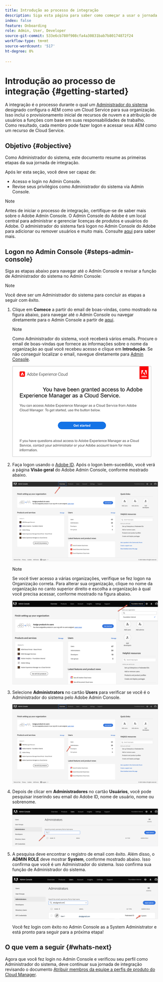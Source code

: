 ```yaml
---
title: Introdução ao processo de integração
description: Siga esta página para saber como começar a usar o jornada de integração
index: false
feature: Onboarding
role: Admin, User, Developer
source-git-commit: 533e6cb780f908cfa4a30831bab7b80174872f24
workflow-type: tm+mt
source-wordcount: '517'
ht-degree: 0%

---
```


# Introdução ao processo de integração {#getting-started}

A integração é o processo durante o qual um [Administrador do sistema](https://experienceleague.adobe.com/docs/experience-manager-cloud-service/onboarding/onboarding-concepts/system-administrator.html?lang=en) designado configura o AEM como um Cloud Service para sua organização. Isso inclui o provisionamento inicial de recursos de nuvem e a atribuição de usuários a funções com base em suas responsabilidades de trabalho. Como resultado, cada membro pode fazer logon e acessar seus AEM como um recurso de Cloud Service.

## Objetivo {#objective}

Como Administrador do sistema, este documento resume as primeiras etapas da sua jornada de integração.

Após ler esta seção, você deve ser capaz de:

* Acesso e login no Admin Console.
* Revise seus privilégios como Administrador do sistema via Admin Console.

>[!NOTE]
>Antes de iniciar o processo de integração, certifique-se de saber mais sobre o Adobe Admin Console. O Admin Console do Adobe é um local central para administrar e gerenciar licenças de produtos e usuários do Adobe. O administrador do sistema fará logon no Admin Console do Adobe para adicionar ou remover usuários e muito mais. Consulte [aqui](https://experienceleague.adobe.com/docs/experience-manager-cloud-service/onboarding/onboarding-concepts/admin-console.html?lang=en) para saber mais.


## Logon no Admin Console {#steps-admin-console}

Siga as etapas abaixo para navegar até o Admin Console e revisar a função de Administrador do sistema no Admin Console:

>[!NOTE]
>Você deve ser um Administrador do sistema para concluir as etapas a seguir com êxito.

1. Clique em **Comece** a partir do email de boas-vindas, como mostrado na figura abaixo, para navegar até o Admin Console ou navegar diretamente para o Admin Console a partir de [aqui](https://adminconsole.adobe.com).

   >[!NOTE]
   >Como Administrador do sistema, você receberá vários emails. Procure o email de boas-vindas que fornece as informações sobre o nome da organização ao qual você recebeu acesso e clique em **Introdução**. Se não conseguir localizar o email, navegue diretamente para [Admin Console](https://adminconsole.adobe.com/).

   ![](/help/journey-onboarding/assets/get-started-email.png)

1. Faça logon usando o [Adobe ID](https://experienceleague.adobe.com/docs/experience-manager-cloud-service/onboarding/onboarding-concepts/adobe-id.html?lang=en). Após o logon bem-sucedido, você verá a página **Visão geral** do Adobe Admin Console, conforme mostrado abaixo.

   ![](/help/journey-onboarding/assets/get-started1.png)

   >[!NOTE]
   >Se você tiver acesso a várias organizações, verifique se fez logon na Organização correta. Para alterar sua organização, clique no nome da organização no canto superior direito e escolha a organização à qual você precisa acessar, conforme mostrado na figura abaixo.

   ![](/help/journey-onboarding/assets/admin-console-orgswitch.png)

1. Selecione **Administrators** no cartão **Users** para verificar se você é o Administrador do sistema pelo Adobe Admin Console.

   ![](/help/journey-onboarding/assets/get-started2.png)

1. Depois de clicar em **Administradores** no cartão **Usuários**, você pode pesquisar inserindo seu email do Adobe ID, nome de usuário, nome ou sobrenome.

   ![](/help/journey-onboarding/assets/get-started3.png)

1. A pesquisa deve encontrar o registro de email com êxito. Além disso, o **ADMIN ROLE** deve mostrar **System**, conforme mostrado abaixo. Isso confirma que você é um Administrador do sistema. Isso confirma sua função de Administrador do sistema.

   ![](/help/journey-onboarding/assets/get-started4.png)

   Você fez login com êxito no Admin Console as a System Administrator e está pronto para seguir para a próxima etapa!

## O que vem a seguir {#whats-next}

Agora que você fez login no Admin Console e verificou seu perfil como Administrador do sistema, deve continuar sua jornada de integração revisando o documento [Atribuir membros da equipe a perfis de produto do Cloud Manager](/help/journey-onboarding/sysadmin/assign-team-members-aem-cloud-service.md).


